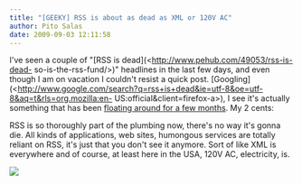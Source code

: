 ```yaml
---
title: "[GEEKY] RSS is about as dead as XML or 120V AC"
author: Pito Salas
date: 2009-09-03 12:11:58
---
```



I've seen a couple of "[RSS is dead](<http://www.pehub.com/49053/rss-is-dead-
so-is-the-rss-fund/>)" headlines in the last few days, and even though I am on
vacation I couldn't resist a quick post.
[Googling](<http://www.google.com/search?q=rss+is+dead&ie=utf-8&oe=utf-8&aq=t&rls=org.mozilla:en-
US:official&client=firefox-a>), I see it's actually something that has been
[floating around for a few months](<http://blogs.zdnet.com/BTL/?p=23276>). My
2 cents:

RSS is so thoroughly part of the plumbing now, there's no way it's gonna die.
All kinds of applications, web sites, humongous services are totally reliant
on RSS, it's just that you don't see it anymore. Sort of like XML is
everywhere and of course, at least here in the USA, 120V AC, electricity, is.

![](https://i0.wp.com/img.zemanta.com/pixy.gif?w=584)


